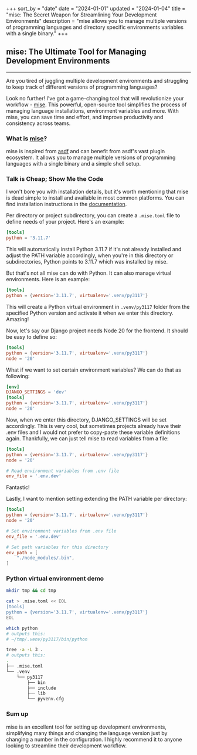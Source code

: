 +++
sort_by = "date"
date = "2024-01-01"
updated = "2024-01-04"
title = "mise: The Secret Weapon for Streamlining Your Development Environments"
description = "mise allows you to manage multiple versions of programming languages and directory specific environments variables with a single binary."
+++

## mise: The Ultimate Tool for Managing Development Environments

---

Are you tired of juggling multiple development environments and
struggling to keep track of different versions of programming languages?

Look no further!
I've got a game-changing tool that will revolutionize your workflow - [mise](https://github.com/jdx/mise).
This powerful, open-source tool simplifies the process of managing language installations,
environment variables and more.
With mise, you can save time and effort, and improve productivity and consistency across teams.

### What is [mise](https://github.com/jdx/mise)?

mise is inspired from [asdf](https://asdf-vm.com/) and can benefit from asdf's vast plugin ecosystem.
It allows you to manage multiple versions of programming languages with a single binary and a simple shell setup.

### Talk is Cheap; Show Me the Code

I won't bore you with installation details,
but it's worth mentioning that mise is dead simple to install and available in most common platforms.
You can find installation instructions in the [documentation](https://mise.jdx.dev/getting-started.html).

Per directory or project subdirectory, you can create a `.mise.toml` file to define needs of your project. Here's an example:

```toml
[tools]
python = '3.11.7'
```

This will automatically install Python 3.11.7 if it's not already installed and adjust the PATH variable accordingly,
when you're in this directory or subdirectories, Python points to 3.11.7 which was installed by mise.

But that's not all mise can do with Python. It can also manage virtual environments.
Here is an example:

```toml
[tools]
python = {version='3.11.7', virtualenv='.venv/py3117'}
```

This will create a Python virtual environment in `.venv/py3117` folder from the specified Python version
and activate it when we enter this directory. Amazing!

Now, let's say our Django project needs Node 20 for the frontend. It should be easy to define so:

```toml
[tools]
python = {version='3.11.7', virtualenv='.venv/py3117'}
node = '20'
```

What if we want to set certain environment variables? We can do that as following:

```toml
[env]
DJANGO_SETTINGS = 'dev'
[tools]
python = {version='3.11.7', virtualenv='.venv/py3117'}
node = '20'
```

Now, when we enter this directory, DJANGO_SETTINGS will be set accordingly.
This is very cool, but sometimes projects already have their .env files and I would not prefer to copy-paste these
variable definitions again. Thankfully, we can just tell mise to read variables from a file:

```toml
[tools]
python = {version='3.11.7', virtualenv='.venv/py3117'}
node = '20'

# Read environment variables from .env file
env_file = '.env.dev'
```

Fantastic!

Lastly, I want to mention setting extending the PATH variable per directory:

```toml
[tools]
python = {version='3.11.7', virtualenv='.venv/py3117'}
node = '20'

# Set environment variables from .env file
env_file = '.env.dev'

# Set path variables for this directory
env_path = [
    "./node_modules/.bin",
]
```

### Python virtual environment demo

```bash
mkdir tmp && cd tmp

cat > .mise.toml << EOL
[tools]
python = {version='3.11.7', virtualenv='.venv/py3117'}
EOL

which python
# outputs this:
# ~/tmp/.venv/py3117/bin/python

tree -a -L 3 .
# outputs this:
.
├── .mise.toml
└── .venv
    └── py3117
        ├── bin
        ├── include
        ├── lib
        └── pyvenv.cfg
```

### Sum up

mise is an excellent tool for setting up development environments,
simplifying many things and changing the language version just by changing a number in the configuration.
I highly recommend it to anyone looking to streamline their development workflow.
